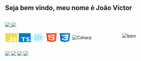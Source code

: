 ## Seja bem vindo, meu nome é João Victor

</br>
<div >
  <a href="https://github.com/JoaoFydev">
   <img height="180em" src="https://github-readme-stats-git-masterrstaa-rickstaa.vercel.app/api?username=Gabriel-S-E8&&show_icons=true&theme=midnight-purple&include_all_commits=true"/>
   <img height="180em" src="https://github-readme-stats-git-masterrstaa-rickstaa.vercel.app/api/top-langs/?username=Gabriel-S-E8&layout=donut&langs_count=7&theme=midnight-purple"/>
  </a>
</div>  

<div style="display: inline_block"><br>
  <img align="center" alt="Js" height="30" width="40" src="https://raw.githubusercontent.com/devicons/devicon/master/icons/javascript/javascript-plain.svg">
  <img align="center" alt="Ts" height="30" width="40" src="https://raw.githubusercontent.com/devicons/devicon/master/icons/typescript/typescript-plain.svg">
  <img align="center" alt="React" height="30" width="40" src="https://raw.githubusercontent.com/devicons/devicon/master/icons/react/react-original.svg">
  <img align="center" alt="HTML" height="30" width="40" src="https://raw.githubusercontent.com/devicons/devicon/master/icons/html5/html5-original.svg">
  <img align="center" alt="CSS" height="30" width="40" src="https://raw.githubusercontent.com/devicons/devicon/master/icons/css3/css3-original.svg">
  <img align="center" alt="Csharp" height="30" width="40" src="https://cdn.jsdelivr.net/gh/devicons/devicon@latest/icons/csharp/csharp-original.svg">
  <img align="right" alt="Ippo" height="120" width="120" src="Assets/hajime-no-ippo-ippo.gif">
</div>

  ##
  
<div>
  <a href="https://www.twitch.tv/droopboom" target="_blank"><img src="https://img.shields.io/badge/Twitch-9146FF?style=for-the-badge&logo=twitch&logoColor=white" target="_blank"></a> 
  <a href = "https://mail.google.com/mail/u/0/#inbox?compose=CllgCJZZPzRWvnXgXxllfDsPJzPKfFMlmXtxfScxllLxzTrhGHMtqZXslJwPXMcTGzKwGjpKMnV"><img src="https://img.shields.io/badge/-Gmail-%23333?style=for-the-badge&logo=gmail&logoColor=white" target="_blank"></a>
  <a href="https://www.linkedin.com/in/gabriel-ferreira-da-silva-aa47a7221/" target="_blank"><img src="https://img.shields.io/badge/-LinkedIn-%230077B5?style=for-the-badge&logo=linkedin&logoColor=white" target="_blank"></a>
  <a href = "https://wa.me/+5516993031378"><img src="https://img.shields.io/badge/WhatsApp-25D366?style=for-the-badge&logo=whatsapp&logoColor=white" target="_blank"></a>
</div>

<!-- All the social midias icons used in this profile can be found here!! https://dev.to/envoy_/150-badges-for-github-pnk --!>
<!-- All the icons of programming language used in this profile can be found here!! https://devicon.dev --!>

